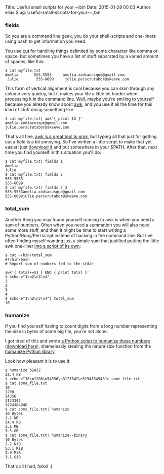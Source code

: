 Title: Useful small scripts for your ~/bin
Date: 2015-01-28 00:03
Author: elias
Slug: Useful-small-scripts-for-your-~_bin

### fields


So you are a command line geek, you do your
shell-scripts and one-liners using bash to get information you
need.

You use [cut](http://en.wikipedia.org/wiki/Cut_(Unix))
for handling things delimited by some character like comma or space, but
sometimes you have a list of stuff separated by a varied amount of
spaces, like this:


    $ cat myfile.txt
    Amelia       555-5553     amelia.zodiacusque@gmail.com
     Julie        555-6699     julie.perscrutabor@skeeve.com


This form of vertical alignment is cool because you can skim through any column
very quickly, but it makes your life a little bit harder when processing it in
the command line. Well, maybe you're smiling to yourself because you already
know about [awk](http://en.wikipedia.org/wiki/AWK), and you use it all the time
for this kind of stuff doing something like:  

    $ cat myfile.txt| awk'{ print $3 }'
    amelia.zodiacusque@gmail.com
    julie.perscrutabor@skeeve.com


That's all fine, [awk is a great tool to
grok](http://ferd.ca/awk-in-20-minutes.html), but typing all that just for
getting out a field is a bit annoying. So I've written a little script to make
that yet easier: just [download
it](https://github.com/eliasdorneles/dotfiles/raw/master/bin/fields) and put
somewhere in your $PATH. After that, next time you find yourself in this
situation you'll do:


    $ cat myfile.txt| fields 1
    Amelia
    Julie
    $ cat myfile.txt| fields 2
    555-5553
    555-6699
    $ cat myfile.txt| fields 2 3
    555-5553amelia.zodiacusque@gmail.com
    555-6699julie.perscrutabor@skeeve.com


### total_sum

Another thing you may found yourself running to awk is when you need a sum of
numbers. Often when you need a summation you will also need some more stuff,
and then it might be time to start writing a Python/Ruby/Perl script instead of
hacking in the command line. But I've often finding myself wanting just a
simple sum that justified putting the little awk one-liner [into a script of
its own](https://github.com/eliasdorneles/dotfiles/raw/master/bin/total_sum):


    $ cat ~/bin/total_sum
    #!/bin/bash
    # Report sum of numbers fed to the stdin
    
    awk'{ total+=$1 } END { print total }'
    $ echo-e"1\n2\n3\n4"
    1
    2
    3
    4
    $ echo-e"1\n2\n3\n4"| total_sum
    10


### humanize

If you find yourself having to count digits from a long number representing the
size in bytes of some big file, you're not alone.

I got tired of this and wrote [a Python script to humanize these
numbers](https://github.com/eliasdorneles/dotfiles/blob/master/bin/humanize)
([download
here](https://github.com/eliasdorneles/dotfiles/raw/master/bin/humanize)),
shamelessly stealing the naturalsize function from the [humanize Python
library](https://pypi.python.org/pypi/humanize).

Look how pleasant it is to use it:


    $ humanize 32432
    32.4 kB
    $ echo-e"10\n1200\n54356\n3123342\n3294384948"> some_file.txt
    $ cat some_file.txt
    10
    1200
    54356
    3123342
    3294384948
    $ cat some_file.txt| humanize
    10 Bytes
    1.2 kB
    54.4 kB
    3.1 MB
    3.3 GB
    $ cat some_file.txt| humanize--binary
    10 Bytes
    1.2 KiB
    53.1 KiB
    3.0 MiB
    3.1 GiB


That's all I had, folks! :)
